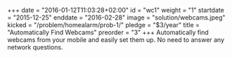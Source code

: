 +++
date = "2016-01-12T11:03:28+02:00"
id = "wc1"
weight = "1"
startdate = "2015-12-25"
enddate = "2016-02-28"
image = "solution/webcams.jpeg"
kicked = "/problem/homealarm/prob-1/"
pledge = "$3/year"
title = "Automatically Find Webcams"
preorder = "3"
+++
Automatically find webcams from your mobile and easily set them up. No need to answer any network questions.
